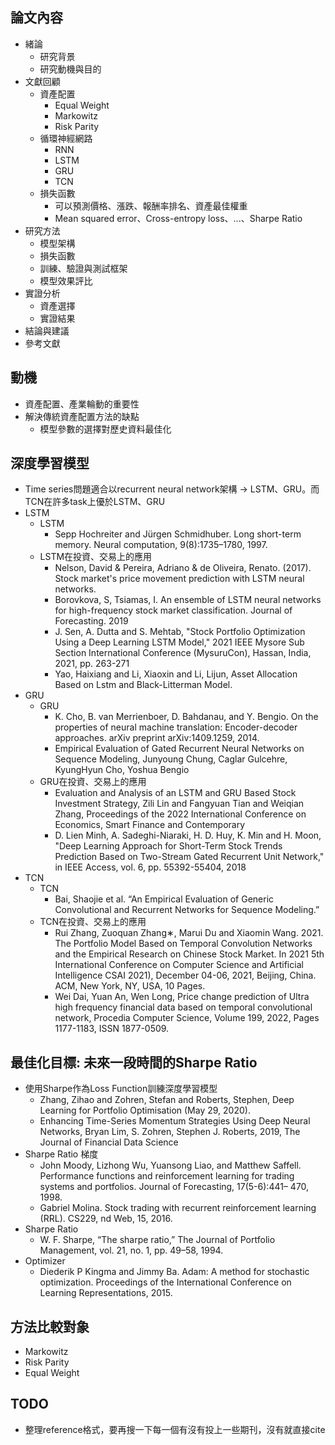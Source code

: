 ## 論文內容

- 緒論
  - 研究背景
  - 研究動機與目的
- 文獻回顧
  - 資產配置
    - Equal Weight
    - Markowitz
    - Risk Parity
  - 循環神經網路
    - RNN
    - LSTM
    - GRU
    - TCN
  - 損失函數
    - 可以預測價格、漲跌、報酬率排名、資產最佳權重
    - Mean squared error、Cross-entropy loss、...、Sharpe Ratio
- 研究方法
  - 模型架構
  - 損失函數
  - 訓練、驗證與測試框架
  - 模型效果評比
- 實證分析
  - 資產選擇
  - 實證結果
- 結論與建議
- 參考文獻

## 動機

- 資產配置、產業輪動的重要性
- 解決傳統資產配置方法的缺點
  - 模型參數的選擇對歷史資料最佳化

## 深度學習模型

- Time series問題適合以recurrent neural network架構 -> LSTM、GRU。而TCN在許多task上優於LSTM、GRU
- LSTM
  - LSTM
    - Sepp Hochreiter and Jürgen Schmidhuber. Long short-term memory. Neural computation,
      9(8):1735–1780, 1997.
  - LSTM在投資、交易上的應用
    - Nelson, David & Pereira, Adriano & de Oliveira, Renato. (2017). Stock market's price movement prediction with LSTM neural networks.
    - Borovkova, S, Tsiamas, I. An ensemble of LSTM neural networks for high-frequency stock market classification. Journal of Forecasting. 2019
    - J. Sen, A. Dutta and S. Mehtab, "Stock Portfolio Optimization Using a Deep Learning LSTM Model," 2021 IEEE Mysore Sub Section International Conference (MysuruCon), Hassan, India, 2021, pp. 263-271
    - Yao, Haixiang and Li, Xiaoxin and Li, Lijun, Asset Allocation Based on Lstm and Black-Litterman Model.
- GRU
  - GRU
    - K. Cho, B. van Merrienboer, D. Bahdanau, and Y. Bengio. On the properties of neural machine
      translation: Encoder-decoder approaches. arXiv preprint arXiv:1409.1259, 2014.
    - Empirical Evaluation of Gated Recurrent Neural Networks on Sequence Modeling, Junyoung Chung, Caglar Gulcehre, KyungHyun Cho, Yoshua Bengio
  - GRU在投資、交易上的應用
    - Evaluation and Analysis of an LSTM and GRU Based Stock Investment Strategy, Zili Lin and Fangyuan Tian and Weiqian Zhang, Proceedings of the 2022 International Conference on Economics, Smart Finance and Contemporary
    - D. Lien Minh, A. Sadeghi-Niaraki, H. D. Huy, K. Min and H. Moon, "Deep Learning Approach for Short-Term Stock Trends Prediction Based on Two-Stream Gated Recurrent Unit Network," in IEEE Access, vol. 6, pp. 55392-55404, 2018
- TCN
  - TCN
    - Bai, Shaojie et al. “An Empirical Evaluation of Generic Convolutional and Recurrent Networks for Sequence Modeling.” 
  - TCN在投資、交易上的應用
    - Rui Zhang, Zuoquan Zhang∗, Marui Du and Xiaomin Wang. 2021. The Portfolio Model Based on Temporal Convolution Networks and the Empirical Research on Chinese Stock Market. In 2021 5th International Conference on Computer Science and Artificial Intelligence CSAI 2021), December 04-06, 2021, Beijing, China. ACM, New York, NY, USA, 10 Pages.
    - Wei Dai, Yuan An, Wen Long, Price change prediction of Ultra high frequency financial data based on temporal convolutional network, Procedia Computer Science, Volume 199, 2022, Pages 1177-1183, ISSN 1877-0509.

## 最佳化目標: 未來一段時間的Sharpe Ratio

- 使用Sharpe作為Loss Function訓練深度學習模型
  - Zhang, Zihao and Zohren, Stefan and Roberts, Stephen, Deep Learning for Portfolio Optimisation (May 29, 2020).
  - Enhancing Time-Series Momentum Strategies Using Deep Neural Networks, Bryan Lim, S. Zohren, Stephen J. Roberts, 2019, The Journal of Financial Data Science
- Sharpe Ratio 梯度
  - John Moody, Lizhong Wu, Yuansong Liao, and Matthew Saffell. Performance functions and reinforcement learning for trading systems and portfolios. Journal of Forecasting, 17(5-6):441– 470, 1998.
  - Gabriel Molina. Stock trading with recurrent reinforcement learning (RRL). CS229, nd Web, 15, 2016.
- Sharpe Ratio
  - W. F. Sharpe, “The sharpe ratio,” The Journal of Portfolio Management, vol. 21, no. 1, pp. 49–58, 1994.
- Optimizer
  - Diederik P Kingma and Jimmy Ba. Adam: A method for stochastic optimization. Proceedings
    of the International Conference on Learning Representations, 2015.

## 方法比較對象

- Markowitz
- Risk Parity
- Equal Weight

## TODO

- 整理reference格式，要再搜一下每一個有沒有投上一些期刊，沒有就直接cite